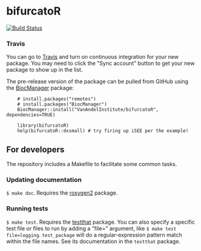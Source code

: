 # bifurcatoR

[![Build Status](https://travis-ci.org/VanAndelInstitute/bifurcatoR.png?branch=master)](https://travis-ci.org/VanAndelInstitute/bifurcatoR) 

### Travis

You can go to [Travis](https://travis-ci.org/profile/VanAndelInstitute) and turn on continuous integration for your new package. You may need to click the "Sync account" button to get your new package to show up in the list.

The pre-release version of the package can be pulled from GitHub using the [BiocManager](https://cran.r-project.org/package=BiocManager") package:

```
    # install.packages("remotes")
    # install.packages("BiocManager")
    BiocManager::install("VanAndelInstitute/bifurcatoR", dependencies=TRUE)

    library(bifurcatoR)
    help(bifurcatoR::dxsmall) # try firing up iSEE per the example!
```

## For developers

The repository includes a Makefile to facilitate some common tasks.

### Updating documentation

`$ make doc`. Requires the [roxygen2](https://github.com/klutometis/roxygen) package.

### Running tests

`$ make test`. Requires the [testthat](https://github.com/hadley/testthat) package. You can also specify a specific test file or files to run by adding a "file=" argument, like `$ make test file=logging`. `test_package` will do a regular-expression pattern match within the file names. See its documentation in the `testthat` package.
